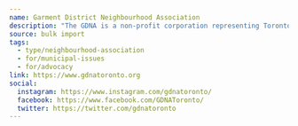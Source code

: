 ```yaml
---
name: Garment District Neighbourhood Association
description: "The GDNA is a non-profit corporation representing Toronto residents who live within an area bounded by the streets: King to Queen and Spadina to Bathurst. Its mission is to build and promote an attractive, inclusive, safe and healthy community."
source: bulk import
tags:
  - type/neighbourhood-association
  - for/municipal-issues
  - for/advocacy
link: https://www.gdnatoronto.org
social:
  instagram: https://www.instagram.com/gdnatoronto/
  facebook: https://www.facebook.com/GDNAToronto/
  twitter: https://twitter.com/gdnatoronto
---
```


<!-- Community added via bulk import -->
